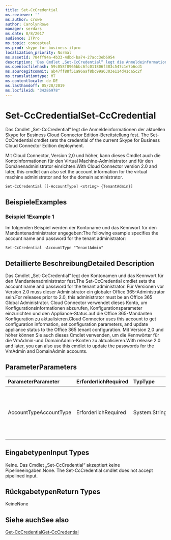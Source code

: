 ```yaml
---
title: Set-CcCredential
ms.reviewer: ''
ms.author: crowe
author: CarolynRowe
manager: serdars
ms.date: 8/8/2017
audience: ITPro
ms.topic: conceptual
ms.prod: skype-for-business-itpro
localization_priority: Normal
ms.assetid: 784ff94a-4b33-4dbd-ba74-27acc3eb6954
description: 'Das Cmdlet „Set-CcCredential“ legt die Anmeldeinformationen der aktuellen Skype for Business Cloud Connector Edition-Bereitstellung fest. '
ms.openlocfilehash: 59c058f8965bbc6fc011806f383c547c1e7b6cd1
ms.sourcegitcommit: ab47ff88f51a96aaf8bc99a6303e114d41ca5c2f
ms.translationtype: MT
ms.contentlocale: de-DE
ms.lasthandoff: 05/20/2019
ms.locfileid: "34286978"
---
```

# <a name="set-cccredential"></a><span data-ttu-id="85691-103">Set-CcCredential</span><span class="sxs-lookup"><span data-stu-id="85691-103">Set-CcCredential</span></span>
 
<span data-ttu-id="85691-104">Das Cmdlet „Set-CcCredential“ legt die Anmeldeinformationen der aktuellen Skype for Business Cloud Connector Edition-Bereitstellung fest. </span><span class="sxs-lookup"><span data-stu-id="85691-104">The Set-CcCredential cmdlet sets the credential of the current Skype for Business Cloud Connector Edition deployment.</span></span> 
  
<span data-ttu-id="85691-105">Mit Cloud Connector, Version 2,0 und höher, kann dieses Cmdlet auch die Kontoinformationen für den Virtual Machine-Administrator und für den Domänenadministrator einrichten.</span><span class="sxs-lookup"><span data-stu-id="85691-105">With Cloud Connector version 2.0 and later, this cmdlet can also set the account information for the virtual machine administrator and for the domain administrator.</span></span>
  
```
Set-CcCredential [[-AccountType] <string> {TenantAdmin}]
```

## <a name="examples"></a><span data-ttu-id="85691-106">Beispiele</span><span class="sxs-lookup"><span data-stu-id="85691-106">Examples</span></span>
<span data-ttu-id="85691-107"><a name="Examples"> </a></span><span class="sxs-lookup"><span data-stu-id="85691-107"></span></span>

### <a name="example-1"></a><span data-ttu-id="85691-108">Beispiel 1</span><span class="sxs-lookup"><span data-stu-id="85691-108">Example 1</span></span>

<span data-ttu-id="85691-109">Im folgenden Beispiel werden der Kontoname und das Kennwort für den Mandantenadministrator angegeben:</span><span class="sxs-lookup"><span data-stu-id="85691-109">The following example specifies the account name and password for the tenant administrator:</span></span>
  
```
Set-CcCredential -AccountType "TenantAdmin"
```

## <a name="detailed-description"></a><span data-ttu-id="85691-110">Detaillierte Beschreibung</span><span class="sxs-lookup"><span data-stu-id="85691-110">Detailed Description</span></span>
<span data-ttu-id="85691-111"><a name="DetailedDescription"> </a></span><span class="sxs-lookup"><span data-stu-id="85691-111"></span></span>

<span data-ttu-id="85691-112">Das Cmdlet „Set-CcCredential“ legt den Kontonamen und das Kennwort für den Mandantenadministrator fest.</span><span class="sxs-lookup"><span data-stu-id="85691-112">The Set-CcCredential cmdlet sets the account name and password for the tenant administrator.</span></span> <span data-ttu-id="85691-113">Für Versionen vor Version 2.0 muss dieser Administrator ein globaler Office 365-Administrator sein.</span><span class="sxs-lookup"><span data-stu-id="85691-113">For releases prior to 2.0, this administrator must be an Office 365 Global Administrator.</span></span> <span data-ttu-id="85691-114">Cloud Connector verwendet dieses Konto, um Konfigurationsinformationen abzurufen, Konfigurationsparameter einzurichten und den Appliance-Status auf die Office 365-Mandanten Konfiguration zu aktualisieren.</span><span class="sxs-lookup"><span data-stu-id="85691-114">Cloud Connector uses this account to get configuration information, set configuration parameters, and update appliance status to the Office 365 tenant configuration.</span></span> <span data-ttu-id="85691-115">Mit Version 2,0 und höher können Sie auch dieses Cmdlet verwenden, um die Kennwörter für die VmAdmin-und DomainAdmin-Konten zu aktualisieren.</span><span class="sxs-lookup"><span data-stu-id="85691-115">With release 2.0 and later, you can also use this cmdlet to update the passwords for the VmAdmin and DomainAdmin accounts.</span></span>
  
## <a name="parameters"></a><span data-ttu-id="85691-116">Parameter</span><span class="sxs-lookup"><span data-stu-id="85691-116">Parameters</span></span>
<span data-ttu-id="85691-117"><a name="DetailedDescription"> </a></span><span class="sxs-lookup"><span data-stu-id="85691-117"></span></span>

|<span data-ttu-id="85691-118">**Parameter**</span><span class="sxs-lookup"><span data-stu-id="85691-118">**Parameter**</span></span>|<span data-ttu-id="85691-119">**Erforderlich**</span><span class="sxs-lookup"><span data-stu-id="85691-119">**Required**</span></span>|<span data-ttu-id="85691-120">**Typ**</span><span class="sxs-lookup"><span data-stu-id="85691-120">**Type**</span></span>|<span data-ttu-id="85691-121">**Beschreibung**</span><span class="sxs-lookup"><span data-stu-id="85691-121">**Description**</span></span>|
|:-----|:-----|:-----|:-----|
| <span data-ttu-id="85691-122"> AccountType</span><span class="sxs-lookup"><span data-stu-id="85691-122">AccountType</span></span> <br/> | <span data-ttu-id="85691-123">Erforderlich</span><span class="sxs-lookup"><span data-stu-id="85691-123">Required</span></span> <br/> |<span data-ttu-id="85691-124">System.String</span><span class="sxs-lookup"><span data-stu-id="85691-124">System.String</span></span>  <br/> | <span data-ttu-id="85691-125"> Der Parameterwert muss „TenantAdmin“ „VmAdmin“ oder „DomainAdmin“ lauten.</span><span class="sxs-lookup"><span data-stu-id="85691-125">Parameter value must be "TenantAdmin", "VmAdmin", or "DomainAdmin".</span></span> <br/> |
   
## <a name="input-types"></a><span data-ttu-id="85691-126">Eingabetypen</span><span class="sxs-lookup"><span data-stu-id="85691-126">Input Types</span></span>
<span data-ttu-id="85691-127"><a name="InputTypes"> </a></span><span class="sxs-lookup"><span data-stu-id="85691-127"></span></span>

<span data-ttu-id="85691-p102">Keine. Das Cmdlet „Set-CcCredential“ akzeptiert keine Pipelineeingaben.</span><span class="sxs-lookup"><span data-stu-id="85691-p102">None. The Set-CcCredential cmdlet does not accept pipelined input.</span></span>
  
## <a name="return-types"></a><span data-ttu-id="85691-130">Rückgabetypen</span><span class="sxs-lookup"><span data-stu-id="85691-130">Return Types</span></span>
<span data-ttu-id="85691-131"><a name="ReturnTypes"> </a></span><span class="sxs-lookup"><span data-stu-id="85691-131"></span></span>

<span data-ttu-id="85691-132">Keine</span><span class="sxs-lookup"><span data-stu-id="85691-132">None</span></span>
  
## <a name="see-also"></a><span data-ttu-id="85691-133">Siehe auch</span><span class="sxs-lookup"><span data-stu-id="85691-133">See also</span></span>
<span data-ttu-id="85691-134"><a name="ReturnTypes"> </a></span><span class="sxs-lookup"><span data-stu-id="85691-134"></span></span>

[<span data-ttu-id="85691-135">Get-CcCredential</span><span class="sxs-lookup"><span data-stu-id="85691-135">Get-CcCredential</span></span>](get-cccredential.md)
  


